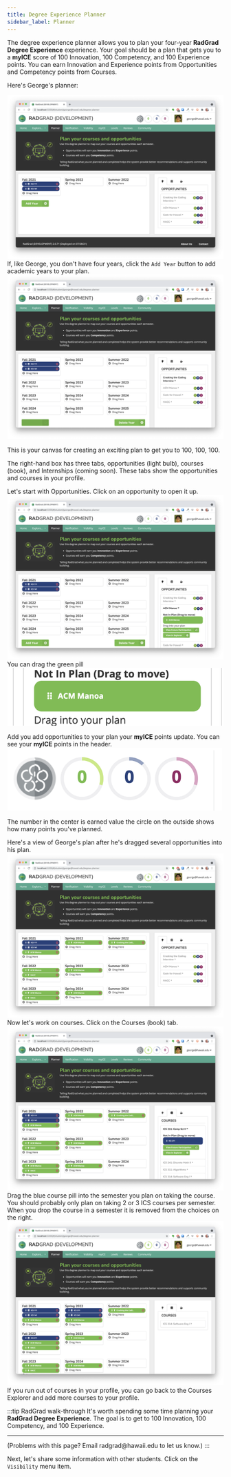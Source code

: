 ```yaml
---
title: Degree Experience Planner
sidebar_label: Planner
---
```


The degree experience planner allows you to plan your four-year **RadGrad Degree Experience** experience. Your goal should be a plan that gets you to a **myICE** score of 100 Innovation, 100 Competency, and 100 Experience points. You can earn Innovation and Experience points from Opportunities and Competency points from Courses.

Here's George's planner:

![DEP](/img/user-guide/new-student/degree-experience-planner1.png)
 If, like George, you don't have four years, click the `Add Year` button to add academic years to your plan.
![DEP](/img/user-guide/new-student/degree-experience-planner2.png)

This is your canvas for creating an exciting plan to get you to 100, 100, 100.

The right-hand box has three tabs, opportunities (light bulb), courses (book), and Internships (coming soon). These tabs show the opportunities and courses in your profile.

Let's start with Opportunities. Click on an opportunity to open it up.
![DEP](/img/user-guide/new-student/acm-manoa-open.png)
You can drag the green pill ![Pill](/img/user-guide/new-student/opportunity-pill.png)

Add you add opportunities to your plan your **myICE** points update. You can see your **myICE** points in the header.
![myICE](/img/user-guide/new-student/myICE-points.png)

The number in the center is earned value the circle on the outside shows how many points you've planned.

Here's a view of George's plan after he's dragged several opportunities into his plan.
![DEP](/img/user-guide/new-student/degree-experience-planner3.png)
Now let's work on courses. Click on the Courses (book) tab.
![DEP](/img/user-guide/new-student/degree-experience-planner4.png)
Drag the blue course pill into the semester you plan on taking the course. You should probably only plan on taking 2 or 3 ICS courses per semester. When you drop the course in a semester it is removed from the choices on the right.
![DEP](/img/user-guide/new-student/degree-experience-planner5.png)
If you run out of courses in your profile, you can go back to the Courses Explorer and add more courses to your profile.

:::tip RadGrad walk-through
It's worth spending some time planning your **RadGrad Degree Experience**. The goal is to get to 100 Innovation, 100 Competency, and 100 Experience.
<hr/>
(Problems with this page? Email radgrad@hawaii.edu to let us know.)
:::

Next, let's share some information with other students. Click on the `Visibility` menu item.
